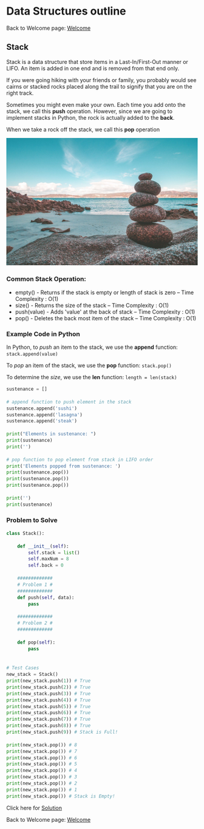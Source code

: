 # Data Structures outline

Back to Welcome page: [Welcome](0-welcome.md)

## Stack

Stack is a data structure that store items in a Last-In/First-Out manner or LIFO. An item is added in one end and is removed from that end only.

If you were going hiking with your friends or family, you probably would see cairns or stacked rocks placed along the trail to signify that you are on the right track.

Sometimes you might even make your own. Each time you add onto the stack, we call this **push** operation. However, since we are going to implement stacks in Python, the rock is actually added to the **back**.

When we take a rock off the stack, we call this **pop** operation

![Cairn image from pixabay.com](cairn.jpg)

### Common Stack Operation:

* empty() - Returns if the stack is empty or length of stack is zero – Time Complexity : O(1)
* size() - Returns the size of the stack – Time Complexity : O(1)
* push(value) - Adds 'value' at the back of stack – Time Complexity : O(1)
* pop() - Deletes the back most item of the stack – Time Complexity : O(1)

### Example Code in Python

In Python, to *push* an item to the stack, we use the **append** function: `stack.append(value)`

To *pop* an item of the stack, we use the **pop** function: `stack.pop()`

To determine the *size*, we use the **len** function: `length = len(stack)`

```python
sustenance = []

# append function to push element in the stack
sustenance.append('sushi')
sustenance.append('lasagna')
sustenance.append('steak')

print("Elements in sustenance: ")
print(sustenance)
print('')

# pop function to pop element from stack in LIFO order
print('Elements popped from sustenance: ')
print(sustenance.pop())
print(sustenance.pop())
print(sustenance.pop())

print('')
print(sustenance)
```

### Problem to Solve

```python
class Stack():

    def __init__(self):
        self.stack = list()
        self.maxNum = 8
        self.back = 0

    #############
    # Problem 1 #
    #############
    def push(self, data):
        pass

    #############
    # Problem 2 #
    #############

    def pop(self):
        pass


# Test Cases
new_stack = Stack()
print(new_stack.push(1)) # True
print(new_stack.push(2)) # True
print(new_stack.push(3)) # True
print(new_stack.push(4)) # True
print(new_stack.push(5)) # True
print(new_stack.push(6)) # True
print(new_stack.push(7)) # True
print(new_stack.push(8)) # True
print(new_stack.push(9)) # Stack is Full!

print(new_stack.pop()) # 8
print(new_stack.pop()) # 7
print(new_stack.pop()) # 6
print(new_stack.pop()) # 5
print(new_stack.pop()) # 4
print(new_stack.pop()) # 3
print(new_stack.pop()) # 2
print(new_stack.pop()) # 1
print(new_stack.pop()) # Stack is Empty!
```

Click here for [Solution](stack_solution.md)


Back to Welcome page: [Welcome](0-welcome.md)
